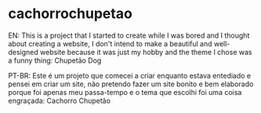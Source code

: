 # cachorrochupetao
EN: This is a project that I started to create while I was bored and I thought about creating a website,
I don't intend to make a beautiful and well-designed website because it was just my hobby and the theme I chose was a funny thing: Chupetão Dog

PT-BR: Este é um projeto que comecei a criar enquanto estava entediado e pensei em criar um site,
não pretendo fazer um site bonito e bem elaborado porque foi apenas meu passa-tempo e o tema que escolhi foi uma coisa engraçada: Cachorro Chupetão
